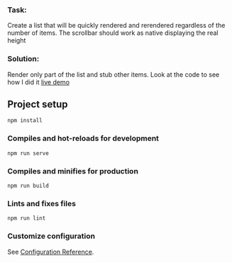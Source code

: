 ### Task: 
Create a list that will be quickly rendered and rerendered regardless of the number of items. The scrollbar should work as native displaying the real height
### Solution: 
Render only part of the list and stub other items.
Look at the code to see how I did it
[live demo](https://aichukanov.github.io/vue-light-list/)

## Project setup
```
npm install
```

### Compiles and hot-reloads for development
```
npm run serve
```

### Compiles and minifies for production
```
npm run build
```

### Lints and fixes files
```
npm run lint
```

### Customize configuration
See [Configuration Reference](https://cli.vuejs.org/config/).
